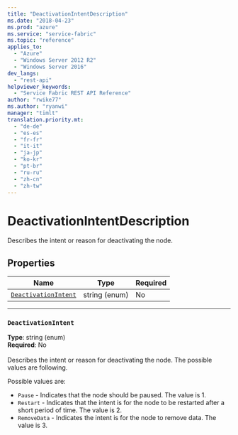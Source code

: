 ```yaml
---
title: "DeactivationIntentDescription"
ms.date: "2018-04-23"
ms.prod: "azure"
ms.service: "service-fabric"
ms.topic: "reference"
applies_to: 
  - "Azure"
  - "Windows Server 2012 R2"
  - "Windows Server 2016"
dev_langs: 
  - "rest-api"
helpviewer_keywords: 
  - "Service Fabric REST API Reference"
author: "rwike77"
ms.author: "ryanwi"
manager: "timlt"
translation.priority.mt: 
  - "de-de"
  - "es-es"
  - "fr-fr"
  - "it-it"
  - "ja-jp"
  - "ko-kr"
  - "pt-br"
  - "ru-ru"
  - "zh-cn"
  - "zh-tw"
---
```

# DeactivationIntentDescription

Describes the intent or reason for deactivating the node.

## Properties
| Name | Type | Required |
| --- | --- | --- |
| [`DeactivationIntent`](#deactivationintent) | string (enum) | No |

____
### `DeactivationIntent`
__Type__: string (enum) <br/>
__Required__: No<br/>
<br/>
Describes the intent or reason for deactivating the node. The possible values are following.




Possible values are: 

  - `Pause` - Indicates that the node should be paused. The value is 1.
  - `Restart` - Indicates that the intent is for the node to be restarted after a short period of time. The value is 2.
  - `RemoveData` - Indicates the intent is for the node to remove data. The value is 3.


